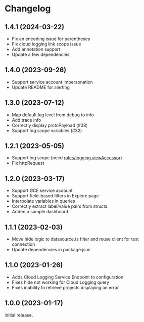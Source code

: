 # Changelog
## 1.4.1 (2024-03-22)
* Fix an encoding issue for parentheses
* Fix cloud logging link scope issue
* Add annotation support
* Update a few dependencies

## 1.4.0 (2023-09-26)
* Support service account impersonation
* Update README for alerting

## 1.3.0 (2023-07-12)

* Map default log level from debug to info
* Add trace info
* Correctly display protoPayload (#38)
* Support log scope variables (#32)
  
## 1.2.1 (2023-05-05)

* Support log scope (need [roles/logging.viewAccessor](https://cloud.google.com/logging/docs/access-control#logging.viewAccessor))
* Fix httpRequest
  
## 1.2.0 (2023-03-17)

* Support GCE service account
* Support field-based filters in Explore page
* Interpolate variables in queries
* Correctly extract label/value pairs from structs
* Added a sample dashboard
  
## 1.1.1 (2023-02-03)

* Move hide logic to datasource.ts filter and reuse client for test connection
* Update dependencies in package.json

## 1.1.0 (2023-01-26)

* Adds Cloud Logging Service Endpoint to configuration
* Fixes hide not working for Cloud Logging query
* Fixes inability to retrieve projects displaying an error

## 1.0.0 (2023-01-17)

Initial release.
